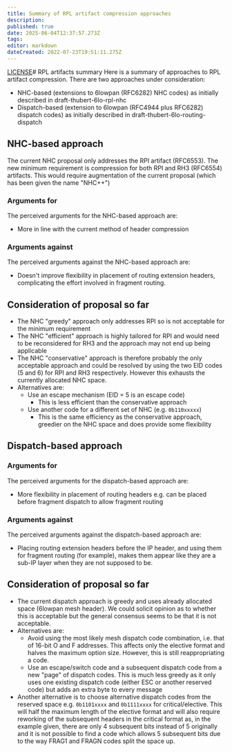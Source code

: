 ```yaml
---
title: Summary of RPL artifact compression approaches
description: 
published: true
date: 2025-06-04T12:37:57.273Z
tags: 
editor: markdown
dateCreated: 2022-07-23T19:51:11.275Z
---
```


[LICENSE](/LICENSE)# RPL artifacts summary
Here is a summary of approaches to RPL artifact compression. There are two approaches under consideration:

* NHC-based (extensions to 6lowpan (RFC6282) NHC codes) as initially described in draft-thubert-6lo-rpl-nhc
* Dispatch-based (extension to 6lowpan (RFC4944 plus RFC6282) dispatch codes) as initially described in draft-thubert-6lo-routing-dispatch

## NHC-based approach

The current NHC proposal only addresses the RPI artifact (RFC6553). The new minimum requirement is compression for both RPI and RH3 (RFC6554) artifacts. This would require augmentation of the current proposal (which has been given the name "NHC++")

### Arguments for

The perceived arguments for the NHC-based approach are:

* More in line with the current method of header compression

### Arguments against

The perceived arguments against the NHC-based approach are:

* Doesn't improve flexibility in placement of routing extension headers, complicating the effort involved in fragment routing.

## Consideration of proposal so far

* The NHC "greedy" approach only addresses RPI so is not acceptable for the minimum requirement
* The NHC "efficient" approach is highly tailored for RPI and would need to be reconsidered for RH3 and the approach may not end up being applicable
* The NHC "conservative" approach is therefore probably the only acceptable approach and could be resolved by using the two EID codes (5 and 6) for RPI and RH3 respectively. However this exhausts the currently allocated NHC space.
* Alternatives are:
  * Use an escape mechanism (EID = 5 is an escape code)
    * This is less efficient than the conservative approach
  * Use another code for a different set of NHC (e.g. ```0b110xxxxx```)
    * This is the same efficiency as the conservative approach, greedier on the NHC space and does provide some flexibility

## Dispatch-based approach

### Arguments for

The perceived arguments for the dispatch-based approach are:

* More flexibility in placement of routing headers e.g. can be placed before fragment dispatch to allow fragment routing

### Arguments against

The perceived arguments against the dispatch-based approach are:

* Placing routing extension headers before the IP header, and using them for fragment routing (for example), makes them appear like they are a sub-IP layer when they are not supposed to be.

## Consideration of proposal so far

* The current dispatch approach is greedy and uses already allocated space (6lowpan mesh header). We could solicit opinion as to whether this is acceptable but the general consensus seems to be that it is not acceptable.
* Alternatives are:
  * Avoid using the most likely mesh dispatch code combination, i.e. that of 16-bit O and F addresses. This affects only the elective format and halves the maximum option size. However, this is still reappropriating a code.
  * Use an escape/switch code and a subsequent dispatch code from a new "page" of dispatch codes. This is much less greedy as it only uses one existing dispatch code (either ESC or another reserved code) but adds an extra byte to every message
* Another alternative is to choose alternative dispatch codes from the reserved space e.g. ``0b1101xxxx`` and ```0b1111xxxx``` for critical/elective. This will half the maximum length of the elective format and will also require reworking of the subsequent headers in the critical format as, in the example given, there are only 4 subsequent bits instead of 5 originally and it is not possible to find a code which allows 5 subsequent bits due to the way FRAG1 and FRAGN codes split the space up.